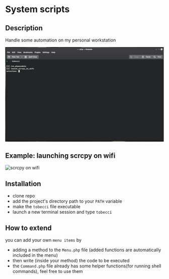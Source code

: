 # System scripts

## Description

Handle some automation on my personal workstation

![terminal image example](./assets/img/screenshot_terminal.png)

## Example: launching scrcpy on wifi

![scrcpy on wifi](./assets/gif/launching_scrcpy.gif)

## Installation

* clone repo
* add the project's directory path to your `PATH` variable
* make the `tobecci` file executable
* launch a new terminal session and type `tobecci`

## How to extend

you can add your own `menu items` by

* adding a method to the `Menu.php` file (added functions are automatically included in the menu)  
* then write (inside your method) the code to be executed
* the `Command.php` file already has some helper functions(for running shell commands), feel free to use them